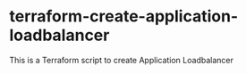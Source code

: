 # terraform-create-application-loadbalancer
This is a Terraform script to create Application Loadbalancer
